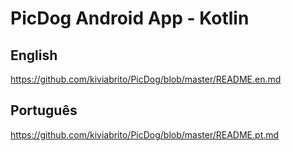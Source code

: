 # PicDog Android App - Kotlin

## English

https://github.com/kiviabrito/PicDog/blob/master/README.en.md

## Português

https://github.com/kiviabrito/PicDog/blob/master/README.pt.md

